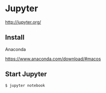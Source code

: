 # Jupyter

http://jupyter.org/

## Install

Anaconda

https://www.anaconda.com/download/#macos

## Start Jupyter

``` bash
$ jupyter notebook
```